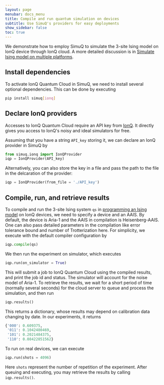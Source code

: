 ```yaml
---
layout: page
menubar: docs_menu
title: Compile and run quantum simulation on devices
subtitle: Use SimuQ's providers for easy deployments
show_sidebar: false
toc: true
---
```


We demonstrate how to employ SimuQ to simulate the 3-site Ising model on IonQ device through IonQ cloud. A more detailed discussion is in [Simulate Ising model on multiple platforms](/SimuQ/examples/2023/08/05/ising/).

## Install dependencies

To activate IonQ Quantum Cloud in SimuQ, we need to install several optional dependencies. This can be done by executing

```bash
pip install simuq[ionq]
```

## Declare IonQ providers

Accesses to IonQ Quantum Cloud require an API key from [IonQ](https://ionq.com/). It directly gives you access to IonQ's noisy and ideal simulators for free. 

Assuming that you have a string `API_key` storing it, we can declare an IonQ provider in SimuQ by

```python
from simuq.ionq import IonQProvider
iqp = IonQProvider(API_key)
```

Alternatively, you can also store the key in a file and pass the path to the file in the delcaration of the provider:

```python
iqp = IonQProvider(from_file = './API_key')
```

## Compile, run, and retrieve results

To compile and run the 3-site Ising system `qs` in [programming an Ising model](/SimuQ/docs/qsystem) on IonQ devices, we need to specify a device and an AAIS. By default, the device is Aria-1 and the AAIS in compilation is Heisenberg-AAIS. One can also pass detailed parameters in the compilation like error tolerance bound and number of Trotterization here. For simplicity, we execute with the default compiler configuration by

```python
iqp.compile(qs)
```

We then run the experiment on simulator, which executes

```python
iqp.run(on_simulator = True)
```

This will submit a job to IonQ Quantum Cloud using the compiled results, and print the job id and status. The simulator will account for the noise model of Aria-1. To retrieve the results, we wait for a short period of time (normally several seconds) for the cloud server to queue and process the simulation, and then run

```python
iqp.results()
```

This returns a dictionary, whose results may depend on calibration data changing by date. In our experiments, it returns

```python
{'000': 0.609375,
 '011': 0.1042480469,
 '101': 0.2021484375,
 '110': 0.08422851562}
 ```

To run on real devices, we can execute

```python
iqp.run(shots = 4096)
```

Here `shots` represent the number of repetition of the experiment. After queuing and executing, you may retrieve the results by calling `iqp.results()`.